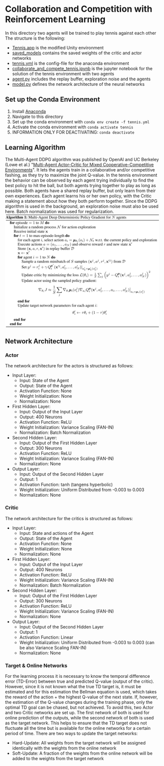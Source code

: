 # Collaboration and Competition with Reinforcement Learning
In this directory two agents will be trained to play tennis against each other
The structure is the following:
* [Tennis.app](Tennis.app) is the modified Unity environment
* [saved_models](saved_models) contains the saved weights of the critic and actor networks
* [tennis.yml](tennis.yml) is the config-file for the anaconda environment
* [collaborate_and_compete_tennis.ipynb](collaborate_and_compete_tennis.ipynb) is the jupyter notebook for the solution of the tennis environment with two agents
* [agent.py](agent.py) includes the replay buffer, exploration noise and the agents
* [model.py](model.py) defines the network architecture of the neural networks

## Set up the Conda Environment

1. Install [Anaconda](https://www.anaconda.com/)
2. Navigate to this directory
3. Set up the conda environment with `conda env create -f tennis.yml`
4. Activate the conda environment with `conda activate tennis`
5. INFORMATION ONLY FOR DEACTIVATING: `conda deactivate`

## Learning Algorithm
The Multi-Agent DDPG algorithm was published by OpenAI and UC Berkeley (Lowe et al.) "[Multi-Agent Actor-Critic for Mixed Cooperative-Competitive Environments](https://arxiv.org/pdf/1706.02275.pdf)". It lets the agents train in a collaborative and/or competitive fashing, as they try to maximize the joint Q-value. In the tennis environment the behavior can be observed by each agent trying individually to find the best policy to hit the ball, but both agents trying together to play as long as possible.  Both agents have a shared replay buffer, but only learn from their own experiences. Each agent learns his or her own policy, with the Critic making a statement about how they both perform together. Since the DDPG algorithm is used in the background, an exploration noise must also be used here. Batch normalization was used for regularization.
![](MADDPG_Algorithm.png)

## Network Architecture
### Actor
The network architecture for the actors is structured as follows:
* Input Layer:
    - Input: State of the Agent
    - Output: State of the Agent
    - Activation Function: None
    - Weight Initialization: None
    - Normalization: None
* First Hidden Layer:
    - Input: Output of the Input Layer
    - Output: 400 Neurons
    - Activation Function: ReLU
    - Weight Initialization: Variance Scaling (FAN-IN)
    - Normalization: Batch Normalization
* Second Hidden Layer:
    - Input: Output of the First Hidden Layer
    - Output: 300 Neurons
    - Activation Function: ReLU
    - Weight Initialization: Variance Scaling (FAN-IN)
    - Normalization: None
* Output Layer:
    - Input: Output of the Second Hidden Layer
    - Output: 1
    - Activation Function: tanh (tangens hyperbolic)
    - Weight Initialization: Uniform Distributed from -0.003 to 0.003
    - Normalization: None

### Critic
The network architecture for the critics is structured as follows:
* Input Layer:
    - Input: State and actions of the Agent
    - Output: State of the Agent
    - Activation Function: None
    - Weight Initialization: None
    - Normalization: None
* First Hidden Layer:
    - Input: Output of the Input Layer
    - Output: 400 Neurons
    - Activation Function: ReLU
    - Weight Initialization: Variance Scaling (FAN-IN)
    - Normalization: Batch Normalization
* Second Hidden Layer:
    - Input: Output of the First Hidden Layer
    - Output: 300 Neurons
    - Activation Function: ReLU
    - Weight Initialization: Variance Scaling (FAN-IN)
    - Normalization: None
* Output Layer:
    - Input: Output of the Second Hidden Layer
    - Output: 1
    - Activation Function: Linear
    - Weight Initialization: Uniform Distributed from -0.003 to 0.003 (can be also Variance Scaling FAN-IN)
    - Normalization: None

### Target & Online Networks
For the learning process it is necessary to know the temporal difference error (TD-Error) between true and predicted Q-value (output of the critic). However, since it is not known what the true TD target is, it must be estimated and for this estimation the Bellman equation is used, which takes the reward of the action + the highest Q-value of the next state. If, however, the estimation of the Q-value changes during the training phase, only the optimal TD goal can be chased, but not achieved. To avoid this, two Actor and two Critic networks are set up. The first network of both is used for online prediction of the outputs, while the second network of both is used as the target network. This helps to ensure that the TD target does not fluctuate all the time but is available for the online networks for a certain period of time.
There are two ways to update the target networks:
* Hard-Update: All weights from the target network will be assigned identically with the weights from the online network
* Soft-Update: A fraction of the weights from the online network will be added to the weights from the target network
